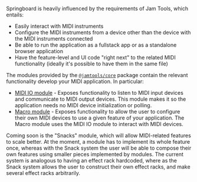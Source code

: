 Springboard is heavily influenced by the requirements of Jam Tools, which entails:
- Easily interact with MIDI instruments
- Configure the MIDI instruments from a device other than the device with the MIDI instruments connected
- Be able to run the application as a fullstack app or as a standalone browser application
- Have the feature-level and UI code "right next" to the related MIDI functionality (ideally it's possible to have them in the same file)

The modules provided by the [`@jamtools/core`](https://npmjs.com/package/@jamtools/core) package contain the relevant functionality develop your MIDI application. In particular:

- [MIDI IO module](./midi-io-module.md) - Exposes functionality to listen to MIDI input devices and communicate to MIDI output devices. This module makes it so the application needs no MIDI device initialization or polling.
- [Macro module](./macro-module.md) - Exposes functionality to allow the user to configure their own MIDI devices to use a given feature of your application. The Macro module uses the MIDI IO module to interact with MIDI devices.

Coming soon is the "Snacks" module, which will allow MIDI-related features to scale better. At the moment, a module has to implement its whole feature once, whereas with the Snack system the user will be able to compose their own features using smaller pieces implemented by modules. The current system is analogous to having an effect rack hardcoded, where as the Snack system allows the user to construct their own effect racks, and make several effect racks arbitrarily.
